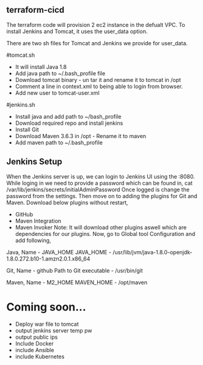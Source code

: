 ## terraform-cicd

The terraform code will provision 2 ec2 instance in the defualt VPC. To install Jenkins and Tomcat, it uses the user_data option.

There are two sh files for Tomcat and Jenkins we provide for user_data.

#tomcat.sh

- It will install Java 1.8
- Add java path to ~/.bash_profile file
- Download tomcat binary - un tar it and rename it to tomcat in /opt
- Comment a line in context.xml to being able to login from browser.
- Add new user to tomcat-user.xml

#jenkins.sh
- Install java and add path to ~/bash_profile
- Download required repo and install jenkins
- Install Git
- Download Maven 3.6.3 in /opt - Rename it to maven
- Add maven path to ~/.bash_profile

## Jenkins Setup

When the Jenkins server is up, we can login to Jenkins UI using the <ec2-public-ip>:8080. While loging in we need to provide a password which
can be found in,
cat /var/lib/jenkins/secrets/initialAdminPassword
Once logged is change the password from the settings. Then move on to adding the plugins for Git and Maven. Download below plugins without
restart,

- GitHub
- Maven Integration
- Maven Invoker
Note: It will download other plugins aswell which are dependencies for our plugins.
Now, go to Global tool Configuration and add following,


Java,
Name - JAVA_HOME
JAVA_HOME - /usr/lib/jvm/java-1.8.0-openjdk-1.8.0.272.b10-1.amzn2.0.1.x86_64



Git,
Name - github
Path to Git executable - /usr/bin/git


Maven,
Name - M2_HOME
MAVEN_HOME - /opt/maven


# Coming soon...

- Deploy war file to tomcat
- output jenkins server temp pw
- output public ips
- Include Docker
- include Ansible
- include Kubernetes
